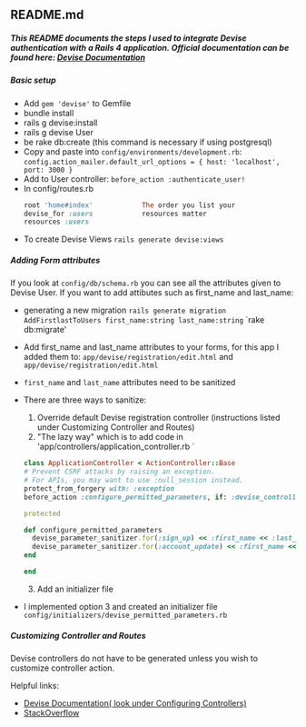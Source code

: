 ## README.md

##### This README documents the steps I used to integrate Devise authentication with a Rails 4 application. Official documentation can be found here: [Devise Documentation](https://github.com/plataformatec/devise)

##### Basic setup
* Add `gem 'devise'` to Gemfile
* bundle install
* rails g devise:install
* rails g devise User    
* be rake db:create       (this command is necessary if using postgresql)
* Copy and paste into `config/environments/development.rb`:
`config.action_mailer.default_url_options = { host: 'localhost', port: 3000 }`
* Add to User controller:
` before_action :authenticate_user! `
* In config/routes.rb  
  ```ruby
  root 'home#index'            The order you list your
  devise_for :users            resources matter 
  resources :users 
  ```
* To create Devise Views
` rails generate devise:views `

##### Adding Form attributes
If you look at `config/db/schema.rb` you can see all the attributes given to Devise User. If you want to add attibutes such as first_name and last_name:
* generating a new migration
`rails generate migration AddFirstlastToUsers first_name:string last_name:string`
`rake db:migrate'
* Add first_name and last_name attributes to your forms, for this app I added them to:
` app/devise/registration/edit.html ` and ` app/devise/registration/edit.html `
* ` first_name ` and ` last_name ` attributes need to be sanitized
* There are three ways to sanitize:
  1. Override default Devise registration controller (instructions listed under Customizing Controller and Routes)
  2. "The lazy way" which is to add code in 'app/controllers/application_controller.rb `
    ```ruby
    class ApplicationController < ActionController::Base
    # Prevent CSRF attacks by raising an exception.
    # For APIs, you may want to use :null_session instead.
    protect_from_forgery with: :exception
    before_action :configure_permitted_parameters, if: :devise_controller?

    protected

    def configure_permitted_parameters
      devise_parameter_sanitizer.for(:sign_up) << :first_name << :last_name
      devise_parameter_sanitizer.for(:account_update) << :first_name << :last_name
    end

    end
    ```
  3. Add an initializer file

* I implemented option 3 and created an initializer file `config/initializers/devise_permitted_parameters.rb` 

##### Customizing Controller and Routes
Devise controllers do not have to be generated unless you wish to customize controller action.

Helpful links:
* [Devise Documentation( look under Configuring Controllers)](https://github.com/plataformatec/devise)
* [StackOverflow](http://stackoverflow.com/questions/6234045/how-do-you-access-devise-controllers)



